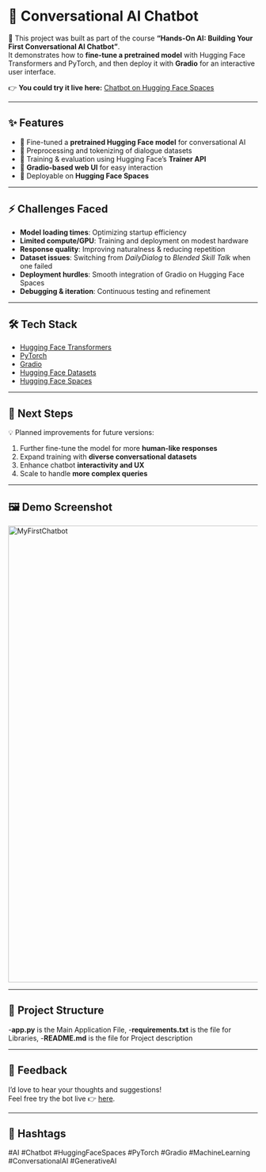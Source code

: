 # 🤖 Conversational AI Chatbot  
🚀 This project was built as part of the course **“Hands-On AI: Building Your First Conversational AI Chatbot”**.  
It demonstrates how to **fine-tune a pretrained model** with Hugging Face Transformers and PyTorch, and then deploy it with **Gradio** for an interactive user interface.  

👉 **You could try it live here:** [Chatbot on Hugging Face Spaces](https://marakik-mychatbot.hf.space/?__theme=system&deep_link=qiN96PVBrJY)  

---

## ✨ Features  
- 🔹 Fine-tuned a **pretrained Hugging Face model** for conversational AI  
- 🔹 Preprocessing and tokenizing of dialogue datasets  
- 🔹 Training & evaluation using Hugging Face’s **Trainer API**  
- 🔹 **Gradio-based web UI** for easy interaction  
- 🔹 Deployable on **Hugging Face Spaces**  

---

## ⚡ Challenges Faced  
- **Model loading times**: Optimizing startup efficiency  
- **Limited compute/GPU**: Training and deployment on modest hardware  
- **Response quality**: Improving naturalness & reducing repetition  
- **Dataset issues**: Switching from *DailyDialog* to *Blended Skill Talk* when one failed  
- **Deployment hurdles**: Smooth integration of Gradio on Hugging Face Spaces  
- **Debugging & iteration**: Continuous testing and refinement  

---

## 🛠️ Tech Stack  
- [Hugging Face Transformers](https://huggingface.co/transformers/)  
- [PyTorch](https://pytorch.org/)  
- [Gradio](https://www.gradio.app/)  
- [Hugging Face Datasets](https://huggingface.co/docs/datasets/)  
- [Hugging Face Spaces](https://huggingface.co/spaces)  

---

## 🚀 Next Steps  
💡 Planned improvements for future versions:  
1. Further fine-tune the model for more **human-like responses**  
2. Expand training with **diverse conversational datasets**  
3. Enhance chatbot **interactivity and UX**  
4. Scale to handle **more complex queries**  

---

## 🖼️ Demo Screenshot  
<img width="1765" height="922" alt="MyFirstChatbot" src="https://github.com/user-attachments/assets/818b3ba7-3cbb-4383-8322-9d23405e00c7" />
 
---

## 📂 Project Structure  
-**app.py** is the Main Application File, 
-**requirements.txt** is the file for Libraries,
-**README.md** is the file for Project description

---

## 💬 Feedback  
I’d love to hear your thoughts and suggestions!  
Feel free try the bot live 👉 [here](https://marakik-mychatbot.hf.space/?__theme=system&deep_link=qiN96PVBrJY).  

---

## 📌 Hashtags  
#AI #Chatbot #HuggingFaceSpaces #PyTorch #Gradio #MachineLearning #ConversationalAI #GenerativeAI  
